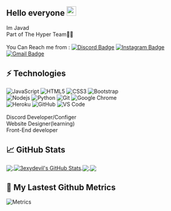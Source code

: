 ## Hello everyone <img src="https://media.giphy.com/media/hvRJCLFzcasrR4ia7z/giphy.gif" width="25px"></a>
Im Javad
</br>
Part of The Hyper Team🙋‍♂️
</br></br>
You Can Reach me from :
  [![Discord Badge](https://img.shields.io/badge/-!%20𝗦𝗲𝘅𝘆𝗗𝗲𝘃𝗶𝗹⸸#̷ᵍᵒʳᵍⁱ-deepblue?style=flat-square&logo=Discord&logoColor=white&link=https://discords.com/bio/p/sexydevil)](https://discords.com/bio/p/sexydevil)
  [![Instagram Badge](https://img.shields.io/badge/-X_.jvd-purple?style=flat-square&logo=instagram&logoColor=white&link=https://instagram.com/X_.jvd/)](https://instagram.com/X_.jvd)
  [![Gmail Badge](https://img.shields.io/badge/-javadfrt@gmail.com-c14438?style=flat-square&logo=Gmail&logoColor=white&link=mailto:javadfrt@gmail.com)](javadfrt@gmail.com)</br>
## ⚡ Technologies
![JavaScript](https://img.shields.io/badge/-JavaScript-black?style=flat-square&logo=javascript)
![HTML5](https://img.shields.io/badge/-HTML5-E34F26?style=flat-square&logo=html5&logoColor=white)
![CSS3](https://img.shields.io/badge/-CSS3-1572B6?style=flat-square&logo=css3)
![Bootstrap](https://img.shields.io/badge/-Bootstrap-563D7C?style=flat-square&logo=bootstrap)</br>
![Nodejs](https://img.shields.io/badge/-Nodejs-black?style=flat-square&logo=Node.js)
![Python](https://img.shields.io/badge/-Python-black?style=flat-square&logo=Python)
![Git](https://img.shields.io/badge/-Git-black?style=flat-square&logo=git)
![Google Chrome](https://img.shields.io/badge/Chrome-black?style=flat-square&logo=google-chrome)</br>
![Heroku](https://img.shields.io/badge/-Heroku-430098?style=flat-square&logo=heroku)
![GitHub](https://img.shields.io/badge/-GitHub-181717?style=flat-square&logo=github)
![VS Code](https://img.shields.io/badge/-VS%20Code-007ACC?style=flat-square&logo=visual-studio-code)</br></br>
Discord Developer/Configer</br>
Website Designer(learning)</br>
Front-End developer</br>

## &#x1f4c8; GitHub Stats

<a href="https://github.com/3exydevil/3exydevil">
  <img align="center" src="https://github-readme-stats.vercel.app/api/top-langs/?username=3exydevil&hide=tex&title_color=ffff&text_color=ffff&icon_color=ffff&bg_color=1d1f21&langs_count=5" />
</a>
<a href="https://github.com/3exydevil/3exydevil">
  <img align="center" src="https://github-readme-stats.vercel.app/api?username=3exydevil&show_icons=true&line_height=27&count_private=true&title_color=ffff&text_color=ffff&icon_color=ffff&bg_color=1d1f21" alt="3exydevil's GitHub Stats" />
</a>

<a href="https://github.com/3exydevil/Discord-Self-Bot">
  <img align="center" src="https://github-readme-stats.vercel.app/api/pin/?username=3exydevil&repo=Discord-Self-Bot&title_color=ffff&text_color=c9cacc&icon_color=ffff&bg_color=1d1f21" />
</a>


<a href="https://github.com/3exydevil/Dsicord-Radio-Bot">
  <img align="center" src="https://github-readme-stats.vercel.app/api/pin/?username=3exydevil&repo=Dsicord-Radio-Bot&title_color=ffff&text_color=c9cacc&icon_color=ffff&bg_color=1d1f21" />
</a> 

## 🔔 My Lastest Github Metrics
![Metrics](https://metrics.lecoq.io/3exydevil?template=classic&base.header=0&gists=1&lines=1&config.timezone=America%2FToronto)
